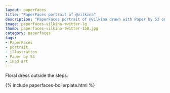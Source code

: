 ```yaml
---
layout: paperfaces
title: "PaperFaces portrait of @vilkina"
description: "PaperFaces portrait of @vilkina drawn with Paper by 53 on an iPad."
image: paperfaces-vilkina-twitter-lg
thumb: paperfaces-vilkina-twitter-150.jpg
category: paperfaces
tags: 
- PaperFaces
- portrait
- illustration
- Paper by 53
- iPad art
---
```


Floral dress outside the steps.

{% include paperfaces-boilerplate.html %}